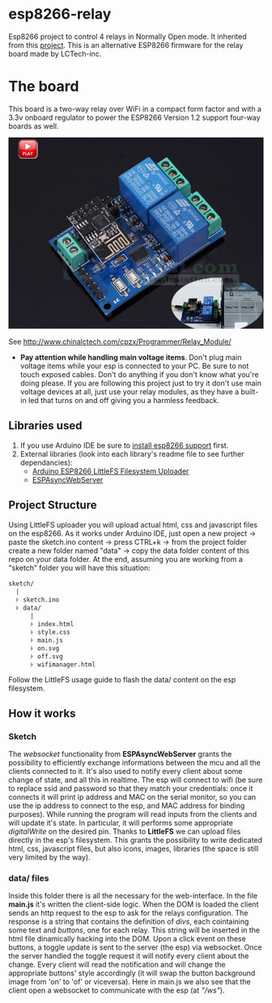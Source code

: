 # esp8266-relay
Esp8266 project to control 4 relays in Normally Open mode. It inherited from this [project](https://github.com/lauroro/esp8266-relay).
This is an alternative ESP8266 firmware for the relay board made by LCTech-inc.

# The board
This board is a two-way relay over WiFi in a compact form factor and with a 3.3v onboard regulator to power the ESP8266
Version 1.2 support four-way boards as well.

![LcTech board](img/board.jpg)

See http://www.chinalctech.com/cpzx/Programmer/Relay_Module/

- **Pay attention while handling main voltage items**. Don't plug main voltage items while your esp is connected to your PC. Be sure to not touch exposed cables. Don't do anything if you don't know what you're doing please. If you are following this project just to try it don't use main voltage devices at all, just use your relay modules, as they have a built-in led that turns on and off giving you a harmless feedback.

## Libraries used
1. If you use Arduino IDE be sure to [install esp8266 support](https://randomnerdtutorials.com/installing-the-esp32-board-in-arduino-ide-windows-instructions/) first.
2. External libraries (look into each library's readme file to see further dependancies):
    - [Arduino ESP8266 LittleFS Filesystem Uploader](https://github.com/earlephilhower/arduino-esp8266littlefs-plugin)
    - [ESPAsyncWebServer](https://github.com/me-no-dev/ESPAsyncWebServer)

## Project Structure
Using LittleFS uploader you will upload actual html, css and javascript files on the esp8266. As it works under Arduino IDE, just open a new project -> paste the sketch.ino content -> press CTRL+k -> from the project folder create a new folder named "data" -> copy the data folder content of this repo on your data folder. At the end, assuming you are working from a "sketch" folder you will have this situation:
```
sketch/
  |
  ꜔ sketch.ino
  ꜔ data/
      |
      ꜔ index.html
      ꜔ style.css
      ꜔ main.js
      ꜔ on.svg
      ꜔ off.svg
      ꜔ wifimanager.html
```
Follow the LittleFS usage guide to flash the data/ content on the esp filesystem.

## How it works
### Sketch
The _websocket_ functionality from **ESPAsyncWebServer** grants the possibility to efficiently exchange informations between the mcu and all the clients connected to it. It's also used to notify every client about some change of state, and all this in realtime. The esp will connect to wifi (be sure to replace ssid and password so that they match your credentials: once it connects it will print ip address and MAC on the serial monitor, so you can use the ip address to connect to the esp, and MAC address for binding purposes). While running the program will read inputs from the clients and will update it's state. In particular, it will performs some appropriate _digitalWrite_ on the desired pin. Thanks to **LittleFS** we can upload files directly in the esp's filesystem. This grants the possibility to write dedicated html, css, javascript files, but also icons, images, libraries (the space is still very limited by the way).
### data/ files
Inside this folder there is all the necessary for the web-interface. In the file **main.js** it's written the client-side logic. When the DOM is loaded the client sends an http request to the esp to ask for the relays configuration. The response is a string that contains the definition of _divs_, each cointaining some text and _buttons_, one for each relay. This string will be inserted in the html file dinamically hacking into the DOM. Upon a click event on these buttons, a toggle update is sent to the server (the esp) via websocket. Once the server handled the toggle request it will notify every client about the change. Every client will read the notification and will change the appropriate buttons' style accordingly (it will swap the button background image from 'on' to 'of' or viceversa). Here in main.js we also see that the client open a websocket to communicate with the esp (at _"/ws"_). 

